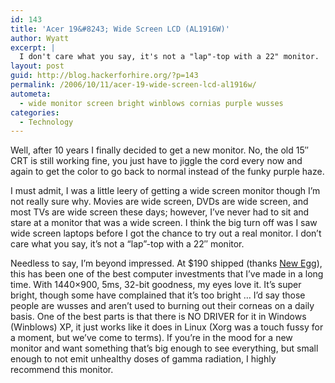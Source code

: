 ```yaml
---
id: 143
title: 'Acer 19&#8243; Wide Screen LCD (AL1916W)'
author: Wyatt
excerpt: |
  I don't care what you say, it's not a "lap"-top with a 22" monitor.
layout: post
guid: http://blog.hackerforhire.org/?p=143
permalink: /2006/10/11/acer-19-wide-screen-lcd-al1916w/
autometa:
  - wide monitor screen bright winblows cornias purple wusses
categories:
  - Technology
---
```

Well, after 10 years I finally decided to get a new monitor. No, the old 15&#8243; CRT is still working fine, you just have to jiggle the cord every now and again to get the color to go back to normal instead of the funky purple haze.

I must admit, I was a little leery of getting a wide screen monitor though I&#8217;m not really sure why. Movies are wide screen, DVDs are wide screen, and most TVs are wide screen these days; however, I&#8217;ve never had to sit and stare at a monitor that was a wide screen. I think the big turn off was I saw wide screen laptops before I got the chance to try out a real monitor. I don&#8217;t care what you say, it&#8217;s not a &#8220;lap&#8221;-top with a 22&#8243; monitor.

Needless to say, I&#8217;m beyond impressed. At $190 shipped (thanks [New Egg][1]), this has been one of the best computer investments that I&#8217;ve made in a long time. With 1440&#215;900, 5ms, 32-bit goodness, my eyes love it. It&#8217;s super bright, though some have complained that it&#8217;s too bright &#8230; I&#8217;d say those people are wusses and aren&#8217;t used to burning out their corneas on a daily basis. One of the best parts is that there is NO DRIVER for it in Windows (Winblows) XP, it just works like it does in Linux (Xorg was a touch fussy for a moment, but we&#8217;ve come to terms). If you&#8217;re in the mood for a new monitor and want something that&#8217;s big enough to see everything, but small enough to not emit unhealthy doses of gamma radiation, I highly recommend this monitor.

 [1]: http://www.newegg.com